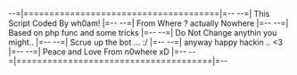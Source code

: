 --=|======================================|=--
--=|    This Script Coded By wh0am!       |=--
--=|    From Where ? actually Nowhere     |=--
--=|    Based on php func and some tricks |=--
--=|    Do Not Change anythin you might.. |=--
--=|    Scrue up the bot ... :/           |=--
--=|    anyway happy hackin .. <3         |=--
--=|    Peace and Love From n0where xD    |=--
--=|======================================|=--
